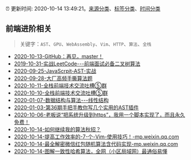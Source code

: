 :alarm_clock: 更新时间: 2020-10-14 13:49:21。[来源分类](../README.md)、[标签分类](../TAGS.md)、[时间分类](../TIMELINE.md)

## 前端进阶相关


> 关键字：`AST`、`GPU`、`WebAssembly`、`Vim`、`HTTP`、`算法`、`全栈`



- [2020-10-13-GitHub：再见，master！](https://www.ershicimi.com/p/dff0098a20bde0ccfc5b96f82eea8bba) 
- [2019-10-31-实战LeetCode---前端面试必备二叉树算法](https://www.ershicimi.com/p/f3413b58491ac20f4c17a09b8a0af5e1) 
- [2020-09-25-JavaScrpit-AST-实战](https://www.ershicimi.com/p/02b700b0f8fefb3cde41bb90ac252632) 
- [2020-09-28-大厂高频手撕算法题](https://www.ershicimi.com/p/ac7907d721d773cce7e8e69fd6b88016) 
- [2020-10-11-全栈前端技术交流吐槽⑤群](https://www.ershicimi.com/p/82fb1cc16d4b8abd68ec1e5c14734489) 
- [2020-10-10-全栈前端技术交流吐槽⑤群](https://www.ershicimi.com/p/cacfb5cea4f82b73f1ece03f8aa3b69e) 
- [2020-01-07-数据结构与算法---线性结构](https://www.ershicimi.com/p/800f919ba2a631b8ec88e1f5f14b90d4) 
- [2020-01-03-第36期手把手教你写几个实用的AST插件](https://www.ershicimi.com/p/7d73d242ed593720c83421f0981008cf) 
- [2020-10-06-老板说“把系统升级到https”，我用一个脚本实现了，而且永久免费！](https://www.ershicimi.com/p/34456a649b238caa1dd9327833fcd3ff) 
- [2020-10-14-如何继续我的算法秋招？](https://www.v2ex.com/t/715007) 
- [2020-10-14-提高工作效率的-7-个-Vim-使用技巧！-mp.weixin.qq.com](https://blogread.cn/news/go.php?idItem=13809&url=https%3A%2F%2Fmp.weixin.qq.com%2Fs%2FB_ig8tXlAZWmsioatZVCWA%3Fcomefrom%3Dhttps%253A%252F%252Fblogread.cn%252Fnews%252F) 
- [2020-10-14-最全解密微信红包随机算法含代码实现-mp.weixin.qq.com](https://blogread.cn/news/go.php?idItem=13805&url=https%3A%2F%2Fmp.weixin.qq.com%2Fs%2Fr8ajk2GQ8u9yF4PfOXeaqg%3Fcomefrom%3Dhttps%253A%252F%252Fblogread.cn%252Fnews%252F) 
- [2020-10-14-图解一致性哈希算法，全网（小区局域网）最通俗易懂](https://toutiao.io/k/zhbx7g2) 